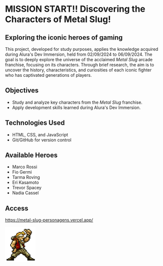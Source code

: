 # MISSION START!! Discovering the Characters of Metal Slug!

## Exploring the iconic heroes of gaming

This project, developed for study purposes, applies the knowledge acquired during Alura's Dev Immersion, held from 02/09/2024 to 06/09/2024. The goal is to deeply explore the universe of the acclaimed *Metal Slug* arcade franchise, focusing on its characters. Through brief research, the aim is to uncover the history, characteristics, and curiosities of each iconic fighter who has captivated generations of players.

## Objectives

- Study and analyze key characters from the *Metal Slug* franchise.
- Apply development skills learned during Alura's Dev Immersion.

## Technologies Used

- HTML, CSS, and JavaScript
- Git/GitHub for version control
  

## Available Heroes

- Marco Rossi
- Fio Germi
- Tarma Roving
- Eri Kasamoto
- Trevor Spacey
- Nadia Cassel
  

## Access

https://metal-slug-personagens.vercel.app/


<img src="https://github.com/IsacMonteiro/ProjetoMetalSlug/blob/main/resources/img/readme.png" alt="Metal Slug GIF" width="100"/>
